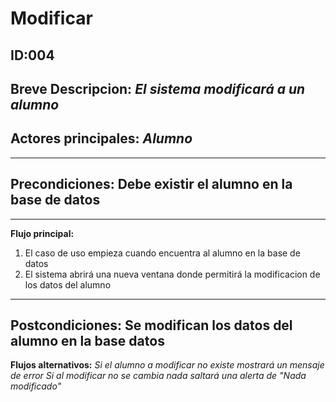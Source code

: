 # Modificar 

## **ID:004** 
## **Breve Descripcion:** _El sistema modificará a un alumno_  
## **Actores principales**: _Alumno_
---------------------------------------------------------

## **Precondiciones:** Debe existir el alumno en la base de datos

---------------------------------------------------------

**Flujo principal:** 
1. El caso de uso empieza cuando encuentra al alumno en la base de datos
2. El sistema abrirá una nueva ventana donde permitirá la modificacion de los datos del alumno

----------------------------------------------------------
**Postcondiciones:** Se modifican los datos del alumno en la base datos
----------------------------------------------------------

**Flujos alternativos:** 
_Si el alumno a modificar no existe mostrará un mensaje de error_
_Si al modificar no se cambia nada saltará una alerta de "Nada modificado"_
